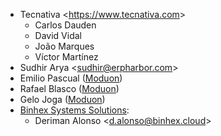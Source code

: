 - Tecnativa \<<https://www.tecnativa.com>\>
  - Carlos Dauden
  - David Vidal
  - João Marques
  - Víctor Martínez
- Sudhir Arya \<<sudhir@erpharbor.com>\>
- Emilio Pascual ([Moduon](https://www.moduon.team/))
- Rafael Blasco ([Moduon](https://www.moduon.team/))
- Gelo Joga ([Moduon](https://www.moduon.team/))
- [Binhex Systems Solutions](https://binhex.cloud/):
  - Deriman Alonso \<<d.alonso@binhex.cloud>\>
